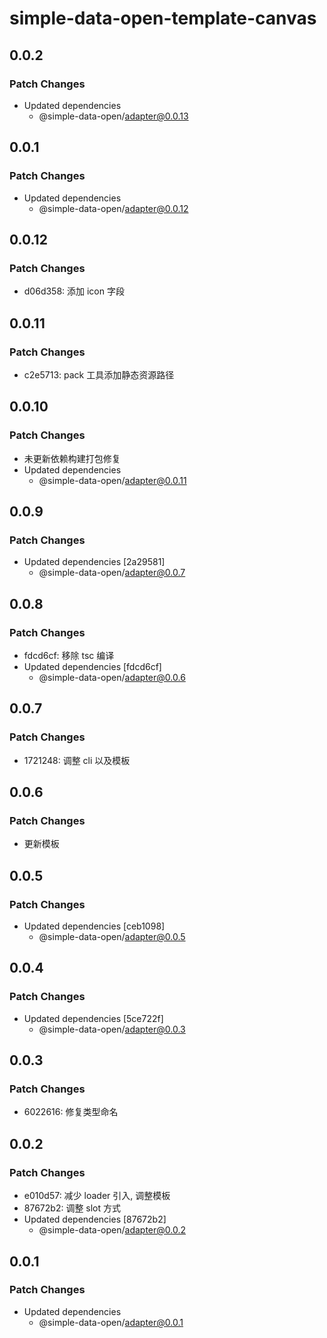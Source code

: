 # simple-data-open-template-canvas

## 0.0.2

### Patch Changes

- Updated dependencies
  - @simple-data-open/adapter@0.0.13

## 0.0.1

### Patch Changes

- Updated dependencies
  - @simple-data-open/adapter@0.0.12

## 0.0.12

### Patch Changes

- d06d358: 添加 icon 字段

## 0.0.11

### Patch Changes

- c2e5713: pack 工具添加静态资源路径

## 0.0.10

### Patch Changes

- 未更新依赖构建打包修复
- Updated dependencies
  - @simple-data-open/adapter@0.0.11

## 0.0.9

### Patch Changes

- Updated dependencies [2a29581]
  - @simple-data-open/adapter@0.0.7

## 0.0.8

### Patch Changes

- fdcd6cf: 移除 tsc 编译
- Updated dependencies [fdcd6cf]
  - @simple-data-open/adapter@0.0.6

## 0.0.7

### Patch Changes

- 1721248: 调整 cli 以及模板

## 0.0.6

### Patch Changes

- 更新模板

## 0.0.5

### Patch Changes

- Updated dependencies [ceb1098]
  - @simple-data-open/adapter@0.0.5

## 0.0.4

### Patch Changes

- Updated dependencies [5ce722f]
  - @simple-data-open/adapter@0.0.3

## 0.0.3

### Patch Changes

- 6022616: 修复类型命名

## 0.0.2

### Patch Changes

- e010d57: 减少 loader 引入, 调整模板
- 87672b2: 调整 slot 方式
- Updated dependencies [87672b2]
  - @simple-data-open/adapter@0.0.2

## 0.0.1

### Patch Changes

- Updated dependencies
  - @simple-data-open/adapter@0.0.1
